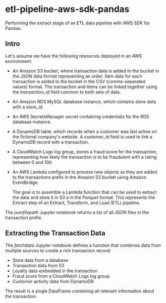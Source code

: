 # etl-pipeline-aws-sdk-pandas
Performing the extract stage of an ETL data pipeline with AWS SDK for Pandas.


## Intro

Let's assume we have the following resources deployed in an AWS environment:

- An Amazon S3 bucket, where transaction data is added to the bucket in the JSON data format representing an order. Item data for each transaction is added to the bucket in the CSV (comma-separated values) format. The transaction and items can be linked together using the _transaction_id_ field common to both sets of data.
- An Amazon RDS MySQL database instance, which contains store data with a _store_id_.
- An AWS SecretsManager secret containing credentials for the RDS database instance.
- A DynamoDB table, which records when a customer was last active on the fictional company's website. A _customer_id_ field is used to link a DynamoDB record with a transaction.
- A CloudWatch Logs log group, stores a fraud score for the transaction, representing how likely the transaction is to be fraudulent with a rating between 0 and 100.
- An AWS Lambda configured to process new objects as they are added to the transactions prefix in the Amazon S3 bucket using Amazon EventBridge.

  The goal is to assemble a Lambda function that can be used to extract the data and store it in S3 a in the Parquet format. This represents the Extract step of an Extract, Transform, and Load (ETL) pipeline.

The _jsonfilepath_ Jupyter notebook returns a list of all JSON files in the transaction prefix.
  
## Extracting the Transaction Data

The _fetchdata_ Jupyter notebook defines a function that combines data from multiple sources to create a rich transaction record:

- Store data from a database
- Transaction data from S3
- Loyalty data embedded in the transaction
- Fraud score from a CloudWatch Logs log group
- Customer activity data from DynamoDB

The result is a single DataFrame containing all relevant information about the transaction.



